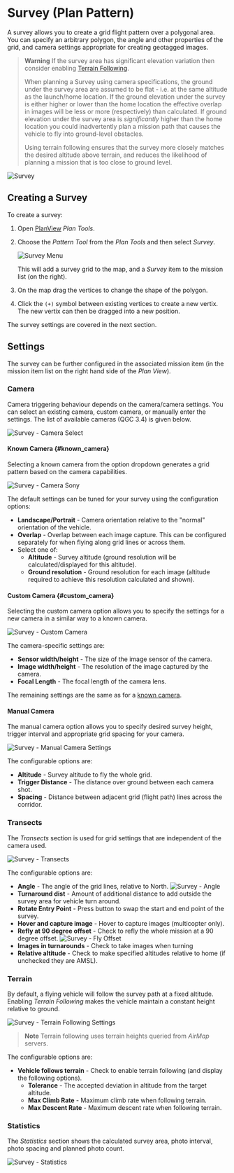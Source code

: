 # Survey  (Plan Pattern)

A survey allows you to create a grid flight pattern over a polygonal area. 
You can specify an arbitrary polygon, the angle and other properties of the grid, and camera settings appropriate for creating geotagged images.

> **Warning** If the survey area has significant elevation variation then consider enabling [Terrain Following](#terrain).
>
>  When planning a Survey using camera specifications, the ground under the survey area are assumed to be flat - i.e. at the same altitude as the launch/home location.
  If the ground elevation under the survey is either higher or lower than the home location the effective overlap in images will be less or more (respectively) than calculated.
  If ground elevation under the survey area is *significantly* higher than the home location you could inadvertently plan a mission path that causes the vehicle to fly into ground-level obstacles.
>
>  Using terrain following ensures that the survey more closely matches the desired altitude above terrain, and reduces the likelihood of planning a mission that is too close to ground level.

![Survey](../../../assets/plan/survey/survey.jpg)


## Creating a Survey

To create a survey:
1. Open [PlanView](../PlanView/PlanView.md) *Plan Tools*.
1. Choose the *Pattern Tool* from the *Plan Tools* and then select *Survey*.

   ![Survey Menu](../../../assets/plan/survey/survey_menu.jpg)

   This will add a survey grid to the map, and a *Survey* item to the mission list (on the right).
1. On the map drag the vertices to change the shape of the polygon.
1. Click the `(+)` symbol between existing vertices to create a new vertix.
   The new vertix can then be dragged into a new position.

The survey settings are covered in the next section.

## Settings

The survey can be further configured in the associated mission item (in the mission item list on the right hand side of the *Plan View*).

### Camera

Camera triggering behaviour depends on the camera/camera settings.
You can select an existing camera, custom camera, or manually enter the settings.
The list of available cameras (QGC 3.4) is given below.

![Survey - Camera Select](../../../assets/plan/survey/survey_camera_select.jpg)

#### Known Camera {#known_camera}

Selecting a known camera from the option dropdown generates a grid pattern based on the camera capabilities.

![Survey - Camera Sony](../../../assets/plan/survey/survey_camera_sony.jpg)

The default settings can be tuned for your survey using the configuration options:

- **Landscape/Portrait** - Camera orientation relative to the "normal" orientation of the vehicle.
- **Overlap** - Overlap between each image capture. 
  This can be configured separately for when flying along grid lines or across them.
- Select one of:
  - **Altitude** - Survey altitude (ground resolution will be calculated/displayed for this altitude).
  - **Ground resolution** - Ground resolution for each image (altitude required to achieve this resolution calculated and shown).

#### Custom Camera {#custom_camera}

Selecting the custom camera option allows you to specify the settings for a new camera in a similar way to a known camera.

![Survey - Custom Camera](../../../assets/plan/survey/survey_camera_custom.jpg)

The camera-specific settings are:

- **Sensor width/height** - The size of the image sensor of the camera.
- **Image width/height** - The resolution of the image captured by the camera.
- **Focal Length** - The focal length of the camera lens.

The remaining settings are the same as for a [known camera](#known_camera).


#### Manual Camera 

The manual camera option allows you to specify desired survey height, trigger interval and appropriate grid spacing for your camera.

![Survey - Manual Camera Settings](../../../assets/plan/survey/survey_camera_manual.jpg)

The configurable options are:

- **Altitude** - Survey altitude to fly the whole grid.
- **Trigger Distance** - The distance over ground between each camera shot.
- **Spacing** - Distance between adjacent grid (flight path) lines across the corridor.



### Transects

The *Transects* section is used for grid settings that are independent of the camera used. 

![Survey - Transects](../../../assets/plan/survey/survey_transects.jpg)

The configurable options are:

- **Angle** - The angle of the grid lines, relative to North.
  ![Survey - Angle](../../../assets/plan/survey/survey_transects_angle.jpg)
- **Turnaround dist** - Amount of additional distance to add outside the survey area for vehicle turn around.
- **Rotate Entry Point** - Press button to swap the start and end point of the survey.
- **Hover and capture image** - Hover to capture images (multicopter only).
- **Refly at 90 degree offset** - Check to refly the whole mission at a 90 degree offset.
  ![Survey - Fly Offset](../../../assets/plan/survey/survey_transects_offset.jpg)
- **Images in turnarounds** - Check to take images when turning
- **Relative altitude** - Check to make specified altitudes relative to home (if unchecked they are AMSL).


### Terrain

By default, a flying vehicle will follow the survey path at a fixed altitude. 
Enabling *Terrain Following* makes the vehicle maintain a constant height relative to ground.

![Survey - Terrain Following Settings](../../../assets/plan/survey/survey_terrain.jpg)

> **Note** Terrain following uses terrain heights queried from *AirMap* servers.

The configurable options are:

- **Vehicle follows terrain** - Check to enable terrain following (and display the following options).
  - **Tolerance** - The accepted deviation in altitude from the target altitude.
  - **Max Climb Rate** - Maximum climb rate when following terrain.
  - **Max Descent Rate** - Maximum descent rate when following terrain.


### Statistics

The *Statistics* section shows the calculated survey area, photo interval, photo spacing and planned photo count.

![Survey - Statistics](../../../assets/plan/survey/survey_statistics.jpg)


